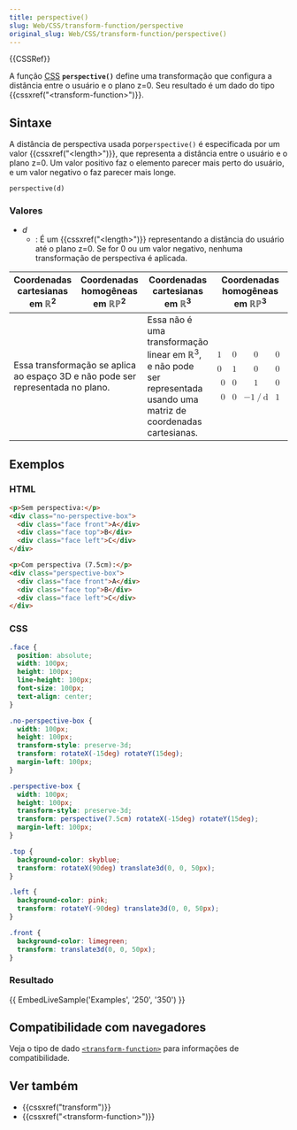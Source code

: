 ```yaml
---
title: perspective()
slug: Web/CSS/transform-function/perspective
original_slug: Web/CSS/transform-function/perspective()
---
```

{{CSSRef}}

A função [CSS](/pt-BR/docs/Web/CSS) **`perspective()`** define uma transformação que configura a distância entre o usuário e o plano z=0. Seu resultado é um dado do tipo {{cssxref("&lt;transform-function&gt;")}}.

## Sintaxe

A distância de perspectiva usada por`perspective()` é especificada por um valor {{cssxref("&lt;length&gt;")}}, que representa a distância entre o usuário e o plano z=0. Um valor positivo faz o elemento parecer mais perto do usuário, e um valor negativo o faz parecer mais longe.

```
perspective(d)
```

### Valores

- _d_
  - : É um {{cssxref("&lt;length&gt;")}} representando a distância do usuário até o plano z=0. Se for 0 ou um valor negativo, nenhuma transformação de perspectiva é aplicada.

<table class="standard-table">
  <thead>
    <tr>
      <th scope="col">Coordenadas cartesianas em ℝ<sup>2</sup></th>
      <th scope="col">Coordenadas homogêneas em ℝℙ<sup>2</sup></th>
      <th scope="col">Coordenadas cartesianas em ℝ<sup>3</sup></th>
      <th scope="col">Coordenadas homogêneas em ℝℙ<sup>3</sup></th>
    </tr>
  </thead>
  <tbody>
    <tr>
      <td colspan="2" rowspan="2">
        <p>
          Essa transformação se aplica ao espaço 3D e não pode ser representada
          no plano.
        </p>
      </td>
      <td colspan="1" rowspan="2">
        Essa não é uma transformação linear em ℝ<sup>3</sup>, e não pode ser
        representada usando uma matriz de coordenadas cartesianas.
      </td>
      <td colspan="1" rowspan="2">
        <math
          ><mfenced
            ><mtable
              ><mtr>1<mtd>0</mtd><mtd>0</mtd><mtd>0</mtd></mtr
              ><mtr>0<mtd>1</mtd><mtd>0</mtd><mtd>0</mtd></mtr
              ><mtr><mtd>0</mtd><mtd>0</mtd><mtd>1</mtd><mtd>0</mtd></mtr
              ><mtr
                ><mtd>0</mtd><mtd>0</mtd><mtd><mo>−</mo>1<mo>/</mo>d</mtd
                ><mtd>1</mtd></mtr
              ></mtable
            ></mfenced
          ></math
        >
      </td>
    </tr>
  </tbody>
</table>

## Exemplos

### HTML

```html
<p>Sem perspectiva:</p>
<div class="no-perspective-box">
  <div class="face front">A</div>
  <div class="face top">B</div>
  <div class="face left">C</div>
</div>

<p>Com perspectiva (7.5cm):</p>
<div class="perspective-box">
  <div class="face front">A</div>
  <div class="face top">B</div>
  <div class="face left">C</div>
</div>
```

### CSS

```css
.face {
  position: absolute;
  width: 100px;
  height: 100px;
  line-height: 100px;
  font-size: 100px;
  text-align: center;
}

.no-perspective-box {
  width: 100px;
  height: 100px;
  transform-style: preserve-3d;
  transform: rotateX(-15deg) rotateY(15deg);
  margin-left: 100px;
}

.perspective-box {
  width: 100px;
  height: 100px;
  transform-style: preserve-3d;
  transform: perspective(7.5cm) rotateX(-15deg) rotateY(15deg);
  margin-left: 100px;
}

.top {
  background-color: skyblue;
  transform: rotateX(90deg) translate3d(0, 0, 50px);
}

.left {
  background-color: pink;
  transform: rotateY(-90deg) translate3d(0, 0, 50px);
}

.front {
  background-color: limegreen;
  transform: translate3d(0, 0, 50px);
}
```

### Resultado

{{ EmbedLiveSample('Examples', '250', '350') }}

## Compatibilidade com navegadores

Veja o tipo de dado [`<transform-function>`](/pt-BR/docs/Web/CSS/transform-function#Browser_compatibility) para informações de compatibilidade.

## Ver também

- {{cssxref("transform")}}
- {{cssxref("&lt;transform-function&gt;")}}
